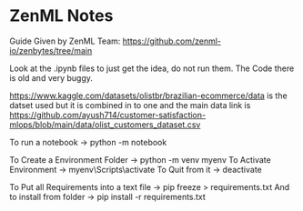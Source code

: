 # ZenML Notes

Guide Given by ZenML Team: https://github.com/zenml-io/zenbytes/tree/main

Look at the .ipynb files to just get the idea, do not run them. The Code there is old and very buggy.

https://www.kaggle.com/datasets/olistbr/brazilian-ecommerce/data is the datset used but it is combined in to one and the main data link is https://github.com/ayush714/customer-satisfaction-mlops/blob/main/data/olist_customers_dataset.csv

To run a notebook -> python -m notebook

To Create a Environment Folder -> python -m venv myenv
To Activate Environment -> myenv\Scripts\activate
To Quit from it -> deactivate

To Put all Requirements into a text file -> pip freeze > requirements.txt
And to install from folder -> pip install -r requirements.txt